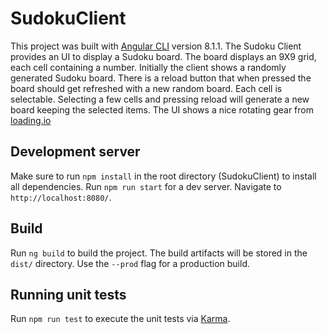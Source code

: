 # SudokuClient

This project was built with [Angular CLI](https://github.com/angular/angular-cli) version 8.1.1. The Sudoku Client provides an UI to display a Sudoku board. The board displays an 9X9 grid, each cell containing a number. Initially the client shows a randomly generated Sudoku board. There is a reload button that when pressed the board should get refreshed with a new random board. Each cell is selectable. Selecting a few cells and pressing reload will generate a new board keeping the selected items. The UI shows a nice rotating gear from [loading.io](https://loading.io)  

## Development server

Make sure to run `npm install` in the root directory (SudokuClient) to install all dependencies. Run `npm run start` for a dev server. Navigate to `http://localhost:8080/`.

## Build

Run `ng build` to build the project. The build artifacts will be stored in the `dist/` directory. Use the `--prod` flag for a production build.

## Running unit tests

Run `npm run test` to execute the unit tests via [Karma](https://karma-runner.github.io).

